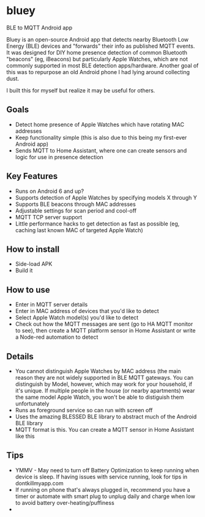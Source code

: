 # bluey
BLE to MQTT Android app

Bluey is an open-source Android app that detects nearby Bluetooth Low Energy (BLE) devices and "forwards" their info as published MQTT events. It was designed for DIY home presence detection of common Bluetooth "beacons" (eg, iBeacons) but particularly Apple Watches, which are not commonly supported in most BLE detection apps/hardware.  Another goal of this was to repurpose an old Android phone I had lying around collecting dust.

I built this for myself but realize it may be useful for others.

## Goals
 * Detect home presence of Apple Watches which have rotating MAC addresses
 * Keep functionality simple (this is also due to this being my first-ever Android app)
 * Sends MQTT to Home Assistant, where one can create sensors and logic for use in presence detection

## Key Features
 * Runs on Android 6 and up?
 * Supports detection of Apple Watches by specifying models X through Y
 * Supports BLE beacons through MAC addresses
 * Adjustable settings for scan period and cool-off
 * MQTT TCP server support
 * Little performance hacks to get detection as fast as possible (eg, caching last known MAC of targeted Apple Watch)
 
 ## How to install
  * Side-load APK
  * Build it
  
 ## How to use
  * Enter in MQTT server details
  * Enter in MAC address of devices that you'd like to detect
  * Select Apple Watch model(s) you'd like to detect
  * Check out how the MQTT messages are sent (go to HA MQTT monitor to see), then create a MQTT platform sensor in Home Assistant or write a Node-red automation to detect
  
 ## Details
  * You cannot distinguish Apple Watches by MAC address (the main reason they are not widely supported in BLE MQTT gateways. You can distinguish by Model, however, which may work for your household, if it's unique. If multiple people in the house (or nearby apartments) wear the same model Apple Watch, you won't be able to distiguish them unfortunately
  * Runs as foreground service so can run with screen off
  * Uses the amazing BLESSED BLE library to abstract much of the Android BLE library
  * MQTT format is this. You can create a MQTT sensor in Home Assistant like this
  
 ## Tips
  * YMMV - May need to turn off Battery Optimization to keep running when device is sleep. If having issues with service running, look for tips in dontkillmyapp.com
  * If running on phone that's always plugged in, recommend you have a timer or automate with smart plug to unplug daily and charge when low to avoid battery over-heating/puffiness
  * 
